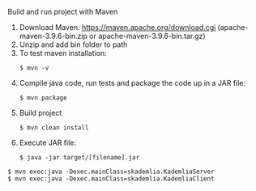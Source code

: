 Build and run project with Maven
1) Download Maven: https://maven.apache.org/download.cgi 
   (apache-maven-3.9.6-bin.zip or apache-maven-3.9.6-bin.tar.gz)
2) Unzip and add bin folder to path
3) To test maven installation: 
   ```
   $ mvn -v
   ```
4) Compile java code, run tests and package the code up in a JAR file:
   ```
   $ mvn package
   ```
5) Build project
   ```
   $ mvn clean install
   ```
6) Execute JAR file:
   ```
   $ java -jar target/[filename].jar
   ```


```
$ mvn exec:java -Dexec.mainClass=skademlia.KademliaServer
$ mvn exec:java -Dexec.mainClass=skademlia.KademliaClient
```